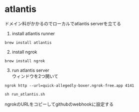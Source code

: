 # atlantis
ドメイン料がかかるのでローカルでatlantis serverを立てる

1. install atlantis runner<br>
```
brew install atlantis
```

2. install ngrok<br>
```
brew install ngrok
```

3. run atlantis server<br>
ウィンドウを2つ開いて
```
ngrok http --url=quick-allegedly-boxer.ngrok-free.app 4141
```
```
sh run_atlantis.sh
```

ngrokのURLをコピーしてgithubのwebhookに設定する<br>